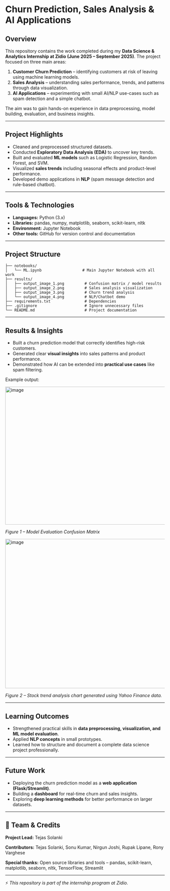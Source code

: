 # Churn Prediction, Sales Analysis & AI Applications

## Overview

This repository contains the work completed during my **Data Science & Analytics Internship at Zidio (June 2025 – September 2025)**.
The project focused on three main areas:

1. **Customer Churn Prediction** – identifying customers at risk of leaving using machine learning models.
2. **Sales Analysis** – understanding sales performance, trends, and patterns through data visualization.
3. **AI Applications** – experimenting with small AI/NLP use-cases such as spam detection and a simple chatbot.

The aim was to gain hands-on experience in data preprocessing, model building, evaluation, and business insights.

---

## Project Highlights

* Cleaned and preprocessed structured datasets.
* Conducted **Exploratory Data Analysis (EDA)** to uncover key trends.
* Built and evaluated **ML models** such as Logistic Regression, Random Forest, and SVM.
* Visualized **sales trends** including seasonal effects and product-level performance.
* Developed demo applications in **NLP** (spam message detection and rule-based chatbot).

---

## Tools & Technologies

* **Languages:** Python (3.x)
* **Libraries:** pandas, numpy, matplotlib, seaborn, scikit-learn, nltk
* **Environment:** Jupyter Notebook
* **Other tools:** GitHub for version control and documentation

---

## Project Structure

```
├── notebooks/
│   └── ML.ipynb                  # Main Jupyter Notebook with all work
├── results/
│   ├── output_image_1.png         # Confusion matrix / model results
│   ├── output_image_2.png         # Sales analysis visualization
│   ├── output_image_3.png         # Churn trend analysis
│   └── output_image_4.png         # NLP/Chatbot demo
├── requirements.txt               # Dependencies
├── .gitignore                     # Ignore unnecessary files
└── README.md                      # Project documentation
```

---

## Results & Insights

* Built a churn prediction model that correctly identifies high-risk customers.
* Generated clear **visual insights** into sales patterns and product performance.
* Demonstrated how AI can be extended into **practical use cases** like spam filtering.

Example output:

<img width="515" height="435" alt="image" src="https://github.com/user-attachments/assets/f09fd1e1-1197-4a0d-8a2d-1d19bf81a039" />

*Figure 1 – Model Evaluation Confusion Matrix*


<img width="601" height="471" alt="image" src="https://github.com/user-attachments/assets/a452599b-9a3a-4951-b87d-843b086d2062" />

_Figure 2 – Stock trend analysis chart generated using Yahoo Finance data._

---

## Learning Outcomes

* Strengthened practical skills in **data preprocessing, visualization, and ML model evaluation**.
* Applied **NLP concepts** in small prototypes.
* Learned how to structure and document a complete data science project professionally.

---

## Future Work

* Deploying the churn prediction model as a **web application (Flask/Streamlit)**.
* Building a **dashboard** for real-time churn and sales insights.
* Exploring **deep learning methods** for better performance on larger datasets.

---

## 👥 Team & Credits

**Project Lead:** Tejas Solanki

**Contributors:** Tejas Solanki, Sonu Kumar, Nirgun Joshi, Rupak Lipane, Rony Varghese

**Special thanks:** Open source libraries and tools – pandas, scikit-learn, matplotlib, seaborn, nltk, TensorFlow, Streamlit


---

⚡ *This repository is part of the internship program at Zidio.*
